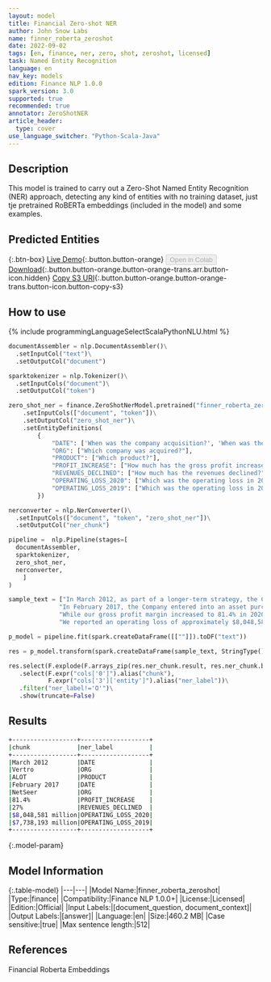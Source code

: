 ```yaml
---
layout: model
title: Financial Zero-shot NER
author: John Snow Labs
name: finner_roberta_zeroshot
date: 2022-09-02
tags: [en, finance, ner, zero, shot, zeroshot, licensed]
task: Named Entity Recognition
language: en
nav_key: models
edition: Finance NLP 1.0.0
spark_version: 3.0
supported: true
recommended: true
annotator: ZeroShotNER
article_header:
  type: cover
use_language_switcher: "Python-Scala-Java"
---
```


## Description

This model is trained to carry out a Zero-Shot Named Entity Recognition (NER) approach, detecting any kind of entities with no training dataset, just tje pretrained RoBERTa embeddings (included in the model) and some examples.

## Predicted Entities



{:.btn-box}
[Live Demo](https://demo.johnsnowlabs.com/finance/FINNER_ZEROSHOT/){:.button.button-orange}
<button class="button button-orange" disabled>Open in Colab</button>
[Download](https://s3.amazonaws.com/auxdata.johnsnowlabs.com/finance/models/finner_roberta_zeroshot_en_1.0.0_3.2_1662113599526.zip){:.button.button-orange.button-orange-trans.arr.button-icon.hidden}
[Copy S3 URI](s3://auxdata.johnsnowlabs.com/finance/models/finner_roberta_zeroshot_en_1.0.0_3.2_1662113599526.zip){:.button.button-orange.button-orange-trans.button-icon.button-copy-s3}

## How to use



<div class="tabs-box" markdown="1">
{% include programmingLanguageSelectScalaPythonNLU.html %}

```python
documentAssembler = nlp.DocumentAssembler()\
  .setInputCol("text")\
  .setOutputCol("document")

sparktokenizer = nlp.Tokenizer()\
  .setInputCols("document")\
  .setOutputCol("token")

zero_shot_ner = finance.ZeroShotNerModel.pretrained("finner_roberta_zeroshot", "en", "finance/models")\
    .setInputCols(["document", "token"])\
    .setOutputCol("zero_shot_ner")\
    .setEntityDefinitions(
        {
            "DATE": ['When was the company acquisition?', 'When was the company purchase agreement?'],
            "ORG": ["Which company was acquired?"],
            "PRODUCT": ["Which product?"],
            "PROFIT_INCREASE": ["How much has the gross profit increased?"],
            "REVENUES_DECLINED": ["How much has the revenues declined?"],
            "OPERATING_LOSS_2020": ["Which was the operating loss in 2020"],
            "OPERATING_LOSS_2019": ["Which was the operating loss in 2019"]
        })

nerconverter = nlp.NerConverter()\
  .setInputCols(["document", "token", "zero_shot_ner"])\
  .setOutputCol("ner_chunk")

pipeline =  nlp.Pipeline(stages=[
  documentAssembler,
  sparktokenizer,
  zero_shot_ner,
  nerconverter,
    ]
)

sample_text = ["In March 2012, as part of a longer-term strategy, the Company acquired Vertro, Inc., which owned and operated the ALOT product portfolio.",
              "In February 2017, the Company entered into an asset purchase agreement with NetSeer, Inc.",
              "While our gross profit margin increased to 81.4% in 2020 from 63.1% in 2019, our revenues declined approximately 27% in 2020 as compared to 2019."
              "We reported an operating loss of approximately $8,048,581 million in 2020 as compared to an operating loss of approximately $7,738,193 million in 2019."]

p_model = pipeline.fit(spark.createDataFrame([[""]]).toDF("text"))

res = p_model.transform(spark.createDataFrame(sample_text, StringType()).toDF("text"))

res.select(F.explode(F.arrays_zip(res.ner_chunk.result, res.ner_chunk.begin, res.ner_chunk.end, res.ner_chunk.metadata)).alias("cols")) \
   .select(F.expr("cols['0']").alias("chunk"),
           F.expr("cols['3']['entity']").alias("ner_label"))\
   .filter("ner_label!='O'")\
   .show(truncate=False)
```

</div>

## Results

```bash
+------------------+-------------------+
|chunk             |ner_label          |
+------------------+-------------------+
|March 2012        |DATE               |
|Vertro            |ORG                |
|ALOT              |PRODUCT            |
|February 2017     |DATE               |
|NetSeer           |ORG                |
|81.4%             |PROFIT_INCREASE    |
|27%               |REVENUES_DECLINED  |
|$8,048,581 million|OPERATING_LOSS_2020|
|$7,738,193 million|OPERATING_LOSS_2019|
+------------------+-------------------+
```

{:.model-param}
## Model Information

{:.table-model}
|---|---|
|Model Name:|finner_roberta_zeroshot|
|Type:|finance|
|Compatibility:|Finance NLP 1.0.0+|
|License:|Licensed|
|Edition:|Official|
|Input Labels:|[document_question, document_context]|
|Output Labels:|[answer]|
|Language:|en|
|Size:|460.2 MB|
|Case sensitive:|true|
|Max sentence length:|512|

## References

Financial Roberta Embeddings
